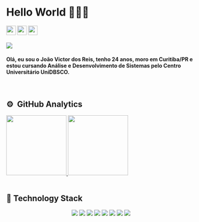 # Hello World 👨🏻‍💻
<div>  
  <a href="mailto:joaooreis@hotmail.com" alt="Hotmail">
  <img height="25em" src="https://img.shields.io/badge/Microsoft_Outlook-0078D4?style=for-the-badge&logo=microsoft-outlook&logoColor=white" /></a>
  
  <a href="https://www.linkedin.com/in/jo%C3%A3o-reis-305716237/" alt="Linkedin">
  <img height="25em" src="https://img.shields.io/badge/LinkedIn-0077B5?style=for-the-badge&logo=linkedin&logoColor=white" /></a>
  
  <a href="https://www.instagram.com/joaoreiss_/" alt="Linkedin">
  <img height="25em" src="https://img.shields.io/badge/Instagram-E4405F?style=for-the-badge&logo=instagram&logoColor=white" /></a> 
</div>
    
<br>
<img src="https://user-images.githubusercontent.com/106037010/206037774-543a9d36-df5b-4b71-acec-026412ee3c01.jpg"/>


#### Olá, eu sou o João Victor dos Reis, tenho 24 anos, moro em Curitiba/PR e estou cursando Análise e Desenvolvimento de Sistemas pelo Centro Universitário UniDBSCO.

<!-- - 📚 An investment in knowledge pays the best interest. – Benjamin Franklin -->

<br>

## ⚙️ &nbsp;GitHub Analytics
<a href="https://github.com/reissjoao">
    <img height="160em" src="https://github-readme-stats.vercel.app/api?username=reissjoao&count_private=true&include_all_commits=true&show_icons=false&theme=tokyonight&hide_border=true&show_owner=true"/>
    <img height="160em" src="https://github-readme-stats.vercel.app/api/top-langs/?username=reissjoao&theme=tokyonight&hide_border=true&&layout=compact"/>
  </a>
  
<br>
<br>

## 🚀 Technology Stack

<!-- <div align="center" style="display: inline_block">
  <img align="center" alt="Joao-Js" height="30" width="40" src="https://raw.githubusercontent.com/devicons/devicon/master/icons/javascript/javascript-plain.svg">
  <img align="center" alt="Joao-Ts" height="30" width="40" src="https://raw.githubusercontent.com/devicons/devicon/master/icons/typescript/typescript-plain.svg">
  <img align="center" alt="Joao-React" height="30" width="40" src="https://raw.githubusercontent.com/devicons/devicon/master/icons/react/react-original.svg">
  <img align="center" alt="Joao-HTML" height="30" width="40" src="https://raw.githubusercontent.com/devicons/devicon/master/icons/html5/html5-original.svg">
  <img align="center" alt="Joao-CSS" height="30" width="40" src="https://raw.githubusercontent.com/devicons/devicon/master/icons/css3/css3-original.svg">
  <img align="center" alt="Joao-mysql" height="30" width="40" src="https://cdn.jsdelivr.net/gh/devicons/devicon/icons/mysql/mysql-original-wordmark.svg" />
  <img align="center" alt="Joao-bootstrap" height="30" width="40" src="https://cdn.jsdelivr.net/gh/devicons/devicon/icons/bootstrap/bootstrap-original.svg" />
  <img align="center" alt="Joao-git" height="30" width="40" src="https://cdn.jsdelivr.net/gh/devicons/devicon/icons/git/git-original.svg" />
</div> -->

<div align="center">
  <img src="https://img.shields.io/badge/JavaScript-F7DF1E?style=for-the-badge&logo=javascript&logoColor=black" />
  <img src="https://img.shields.io/badge/React-20232A?style=for-the-badge&logo=react&logoColor=61DAFB" />
  <img src="https://img.shields.io/badge/TypeScript-007ACC?style=for-the-badge&logo=typescript&logoColor=white" />
  <img src="https://img.shields.io/badge/HTML5-E34F26?style=for-the-badge&logo=html5&logoColor=white" />
  <img src="https://img.shields.io/badge/CSS3-1572B6?style=for-the-badge&logo=css3&logoColor=white" />
  <img src="https://img.shields.io/badge/Bootstrap-563D7C?style=for-the-badge&logo=bootstrap&logoColor=white" />
  <img src="https://img.shields.io/badge/MySQL-005C84?style=for-the-badge&logo=mysql&logoColor=white" />
  <img src="https://img.shields.io/badge/GIT-E44C30?style=for-the-badge&logo=git&logoColor=white" />
</div>
